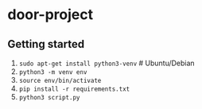 # door-project

## Getting started

1. `sudo apt-get install python3-venv`  # Ubuntu/Debian
2. `python3 -m venv env`
3. `source env/bin/activate`
4. `pip install -r requirements.txt`
5. `python3 script.py`